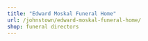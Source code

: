 ```yaml
---
title: "Edward Moskal Funeral Home"
url: /johnstown/edward-moskal-funeral-home/
shop: funeral directors
---
```

